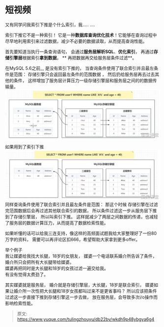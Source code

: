 # 短视频

 又有同学问我索引下推是个什么索引，我.....   ....

索引下推它不是一种索引！ 它是一种**数据库查询优化技术**！它能够在查询过程中尽早地利用索引来过滤数据，减少不必要的数据读取，从而提高查询性能。


首先要知道当执行一条查询语句，  会通过**服务层解析SQL**、**优化索引**， 再通过**存储引擎层**根据索引**拿到数据**， ** 再把数据再交给服务层条件过滤**。

在MySQL 5.6之前,,,   是没有索引下推的，  当查询条件使用了联合索引并且最左条件是范围：    存储引擎只会返回最左条件的范围数据 ，  然后扔给服务层再去过去其他的条件，  这样增加了服务层计算压力一级存储引擎层和服务层之间的的数据传输量。
![image.png](./img/FR0P9sY6BbcLiptB/1715262928254-517720df-7a0e-44ee-b712-b1615ed8a84f-329295.png)
 

如果用到了索引下推
![image.png](./img/FR0P9sY6BbcLiptB/1715266447727-40a1a1a1-ccd5-4eb2-8755-97f107509a9e-788834.png)   
同样查询条件使用了联合索引并且最左条件是范围： 那这个时候   存储引擎在过滤完范围数据后会再过滤其他联合索引的数据， 所以条件过滤这一步从服务层下推到了存储引擎层，  所以叫索引下推。  这样就减少了两层之间数据的传递，也减轻了服务层的数据计算压力，从而提高了数据检索性能。
 
如果听懂的话可以给我三连支持，像这样的高频面试题我给大家整理好了一份80万字的资料， 需要可以再评论区扣666，希望帮助大家拿到更多offer。




 




 

举个例子  
我让媒婆给我找大长腿，18岁的女朋友，      媒婆一个电话联系婚介所告诉了条件，     婚介所只会把所有大长腿带给媒婆。  
媒婆再把同时是大长腿和18岁的女孩过滤一遍交给我。  
 有没有觉得太费劲了。

 其实媒婆就是服务层， 婚介就是存储引擎层，大长腿，18岁是联合索引， 媒婆如果让婚介所一次性把大长腿和18岁女孩都叫过来不是更省事吗？
所以应该把条件过滤这一步直接下推到存储引擎这一步去做，  放在服务层，会导致多次i/o操作而影响检索性能。 







> 原文: <https://www.yuque.com/tulingzhouyu/db22bv/wkdh9p48ybgya6g4>